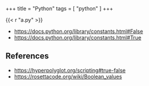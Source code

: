 +++
title = "Python"
tags = [ "python" ]
+++

{{< r "a.py" >}}

- <https://docs.python.org/library/constants.html#False>
- <https://docs.python.org/library/constants.html#True>

## References

- <https://hyperpolyglot.org/scripting#true-false>
- <https://rosettacode.org/wiki/Boolean_values>
